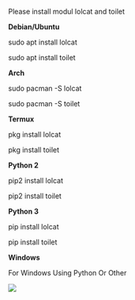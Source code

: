 <p>Please install modul lolcat and toilet</p>
<b>Debian/Ubuntu</b>
<p>sudo apt install lolcat</p>
<p>sudo apt install toilet</p>
<b>Arch</b>
<p>sudo pacman -S lolcat</p>
<p>sudo pacman -S toilet</p>
<b>Termux</b>
<p>pkg install lolcat</p>
<p>pkg install toilet</p>
<b>Python 2</b>
<p>pip2 install lolcat</p>
<p>pip2 install toilet</p>
<b>Python 3</b>
<p>pip install lolcat</p>
<p>pip install toilet</p>
<b>Windows</b>
<p>For Windows Using Python Or Other</p>
<img src=https://github.com/tegal1337/Akuma/blob/main/Screenshot_2021-04-27_21-13-56.png>

